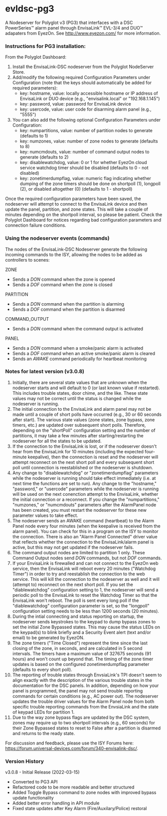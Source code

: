# evldsc-pg3
A Nodeserver for Polyglot v3 (PG3) that interfaces with a DSC PowerSeries™ alarm panel through EnvisaLink™ EVL-3/4 and DUO™ adapaters from EyezOn. See http://www.eyezon.com/ for more information.

### Instructions for PG3 installation:
From the Polyglot Dashboard:
1. Install the EnvisaLink-DSC nodeserver from the Polyglot NodeServer Store.
2. Add/modify the following required Configuration Parameters under Configuration (note that the keys should automatically be added for required parameters):
    - key: hostname, value: locally accessible hostname or IP address of EnvisaLink or DUO device (e.g., "envisalink.local" or "192.168.1.145")
    - key: password, value: password for EnvisaLink device
    - key: usercode, value: user code for disarming alarm panel (e.g., "5555")
3. You can also add the following optional Configuration Parameters under Configuration:
    - key: numpartitions, value: number of partition nodes to generate (defaults to 1)
    - key: numzones, value: number of zone nodes to generate (defaults to 8)
    - key: numcmdouts, value: number of command output nodes to generate (defaults to 2)
    - key: disablewatchdog, value: 0 or 1 for whether EyezOn cloud service watchdog timer should be disabled (defaults to 0 - not disabled)
    - key: zonetimerdumpflag, value: numeric flag indicating whether dumping of the zone timers should be done on shortpoll (1), longpoll (2), or disabled altogether (0) (defaults to 1 - shortpoll)

Once the required configuration parameters have been saved, the nodeserver will attempt to connect to the EnvisaLink device and then update the panel, partition, and zone states. This will take a couple of minutes depending on the shortpoll interval, so please be patient. Check the Polyglot Dashboard for notices regarding bad configuration parameters and connection failure conditions.

### Using the nodeserver events (commands)
The nodes of the EnvisaLink-DSC Nodeserver generate the following incoming commands to the ISY, allowing the nodes to be added as controllers to scenes:

ZONE
- Sends a *DON* command when the zone is opened
- Sends a *DOF* command when the zone is closed

PARTITION
- Sends a *DON* command when the partition is alarming
- Sends a *DOF* command when the partition is disarmed

COMMAND_OUTPUT
- Sends a *DON* command when the command output is activated

PANEL
- Sends a *DON* command when a smoke/panic alarm is activated
- Sends a *DOF* command when an active smoke/panic alarm is cleared
- Sends an *AWAKE* command periodically for heartbeat monitoring

### Notes for latest version (v3.0.8)

1. Initially, there are several state values that are unknown when the nodeserver starts and will default to 0 (or last known value if restarted). This includes trouble states, door chime, and the like. These state values may not be correct until the status is changed while the nodeserver is running.
2. The initial connection to the EnvisaLink and alarm panel may not be made until a couple of short polls have occurred (e.g., 30 or 60 seconds after start). The various state values (zone states, zone bypass, zone timers, etc.) are updated over subsequent short polls. Therefore, depending on the "shortPoll" configuration setting and the number of partitions, it may take a few minutes after starting/restarting the nodeserver for all the states to be updated.
3. If the connection to the EnvisaLink is lost, or if the nodeserver doesn't hear from the EnvisaLink for 10 minutes (including the expected four-minute keepalive), then the connection is reset and the nodeserver will attempt reconnect on the next short poll and every subsequent short poll until connection is reestablished or the nodeserver is shutdown.
4. Any change to "disablewatchdog" or "zonetimerdumpflag" parameters while the nodeserver is running should take effect immediately (i.e. at next time the functions are set to run). Any change to the "hostname," "password," or "usercode" parameters while the nodeserver is running will be used on the next conenction attempt to the EnvisaLink, whether the initial connection or a reconnect. If you change the "numpartitions," "numzones," or "numcmdouts" parameters after the AlarmPanel node has been created, you must restart the nodeserver for these new parameter values to take effect.
5. The nodeserver sends an AWAKE command (heartbeat) to the Alarm Panel node every four minutes (when the keepalive is received from the alarm panel). You can check for this in a program on the ISY to monitor the connection. There is also an "Alarm Panel Connected" driver value that reflects whether the connection to the EnvisaLink/alarm panel is active, but this may not get updated if the nodeserver fails.
6. The command output nodes are limited to partition 1 only. These Command Output nodes send *DON* commands, but not *DOF* commands.
7. If your EnvisaLink is firewalled and can not connect to the EyezOn web service, then the EnvisaLink will reboot every 20 minutes ("Watchdog Timer") in order to try and reestablish the connection to the web service. This will kill the connection to the nodeserver as well and it will (attempt to) reconnect on the next short poll. If you set the "diablewatchdog" configuration setting to 1, the nodeserver will send a periodic poll to the EnvisaLink to reset the Watchdog Timer so that the EnvisaLink won't reboot. The poll is sent every long poll if the "diablewatchdog" configuration parameter is set, so the "longpoll" configuration setting needs to be less than 1200 seconds (20 minutes).
8. During the intial connecting and status reporting on startup, the nodeserver sends keystrokes to the keypad to dump bypass zones to set the initial Zone Bypassed states. This may cause the status LEDs on the keypad(s) to blink briefly and a Security Event alert (text and/or email) to be generated by EyezON.
9. The zone timers ("Time Closed") represent the time since the last closing of the zone, in seconds, and are calculated in 5 second intervals. The timers have a maximum value of 327675 seconds (91 hours) and won't count up beyond that. The timing of the zone timer updates is based on the configured zonetimerdumpflag parameter (defaults to every short poll).  
10. The reporting of trouble states through EnvsiaLink's TPI doesn't seem to align exactly with the description of the various trouble states in the documentation for the DSC panels. In addition, depending on how your panel is programmed, the panel may not send trouble reporting commands for certain conditions (e.g., AC power out). The nodeserver updates the trouble driver values for the Alarm Panel node from both specific trouble reporting commands from the EnvsiaLink and the state of keypad LEDs for partition 1.
11. Due to the way zone bypass flags are updated by the DSC system, zones may require up to two shortpoll intervals (e.g., 60 seconds) for their Zone Bypassed states to reset to False after a partition is disarmed and returns to the ready state.

For discussion and feedback, please use the ISY Forums here: https://forum.universal-devices.com/forum/340-envisalink-dsc/.

### Version History
v3.0.8 - Initial Release (2022-03-15)
- Converted to PG3 API
- Refactored code to be more readable and better structured
- Added Toggle Bypass command to zone nodes with improved bypass update functionality
- Added better error handling in API module
- Fixed state updates after Key Alarm (Fire/Auxilary/Police) restoral
